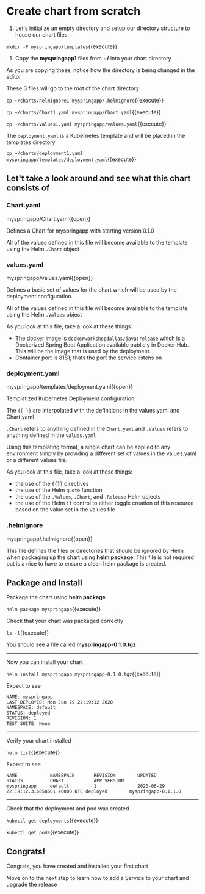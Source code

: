 # Create chart from scratch

1. Let's initialize an empty directory and setup our directory structure to house our chart files

  `mkdir -P myspringapp/templates`{{execute}}

1. Copy the **myspringapp1** files from **~/** into your chart directory

  As you are copying these, notice how the directory is being changed in the editor

  These 3 files will go to the root of the chart directory

  `cp ~/charts/helmignore1 myspringapp/.helmignore`{{execute}}

  `cp ~/charts/Chart1.yaml myspringapp/Chart.yaml`{{execute}}

  `cp ~/charts/values1.yaml myspringapp/values.yaml`{{execute}}

  The `deployment.yaml` is a Kubernetes template and will be placed in the templates directory

  `cp ~/charts/deployment1.yaml myspringapp/templates/deployment.yaml`{{execute}}

## Let't take a look around and see what this chart consists of

### Chart.yaml

  myspringapp/Chart.yaml{{open}}

  Defines a Chart for myspringapp with starting version 0.1.0

  All of the values defined in this file will become available to the template using the Helm `.Chart` object

### values.yaml

  myspringapp/values.yaml{{open}}

  Defines a basic set of values for the chart which will be used by the deployment configuration.

  All of the values defined in this file will become available to the template using the Helm `.Values` object

  As you look at this file, take a look at these things:
  - The docker image is `dockerworkshopdallas/java:release` which is a Dockerized Spring Boot Application available publicly in Docker Hub. This will be the image that is used by the deployment.
  - Container port is 8181; thats the port the service listens on

### deployment.yaml

  myspringapp/templates/deployment.yaml{{open}}

  Templatized Kubernetes Deployment configuration.

  The `{{ }}` are interpolated with the definitions in the values.yaml and Chart.yaml

  `.Chart` refers to anything defined in the `Chart.yaml` and `.Values` refers to anything defined in the `values.yaml`

  Using this templating format, a single chart can be applied to any environment simply by providing a different set of values in the values.yaml or a different values file.

  As you look at this file, take a look at these things:
  - the use of the `{{}}` directives
  - the use of the Helm `quote` function
  - the use of the `.Values`, `.Chart`, and `.Release` Helm objects
  - the use of the Helm `if` control to either toggle creation of this resource based on the value set in the values file

### .helmignore

  myspringapp/.helmignore{{open}}

  This file defines the files or directories that should be ignored by Helm when packaging up the chart using **helm package**. This file is not required but is a nice to have to ensure a clean helm package is created.

## Package and Install

Package the chart using **helm package**

`helm package myspringapp`{{execute}}

Check that your chart was packaged correctly

`ls -l`{{execute}}

You should see a file called **myspringapp-0.1.0.tgz**

---

Now you can install your chart

`helm install myspringapp myspringapp-0.1.0.tgz`{{execute}}

Expect to see

```shell
NAME: myspringapp
LAST DEPLOYED: Mon Jun 29 22:19:12 2020
NAMESPACE: default
STATUS: deployed
REVISION: 1
TEST SUITE: None
```

---

Verify your chart installed

`helm list`{{execute}}

Expect to see
```shell
NAME            NAMESPACE       REVISION        UPDATED                                 STATUS          CHART           APP VERSION
myspringapp     default         1               2020-06-29 22:19:12.316658601 +0000 UTC deployed        myspringapp-0.1.1.0
```

---

Check that the deployment and pod was created

`kubectl get deployments`{{execute}}

`kubectl get pods`{{execute}}

## Congrats!

Congrats, you have created and installed your first chart

Move on to the next step to learn how to add a Service to your chart and upgrade the release
